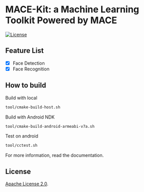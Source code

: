 MACE-Kit: a Machine Learning Toolkit Powered by MACE
====================================================

[![License](https://img.shields.io/badge/License-Apache%202.0-blue.svg)](LICENSE)

Feature List
-------------

- [x] Face Detection
- [x] Face Recognition
 
How to build
-------------
Build with local
```sh
tool/cmake-build-host.sh
```

Build with Android NDK
```sh
tool/cmake-build-android-armeabi-v7a.sh
```

Test on android
```bash
tool/cctest.sh
```

For more information, read the documentation.

## License
[Apache License 2.0](LICENSE).
